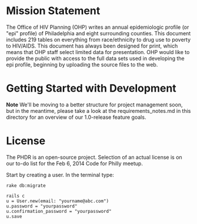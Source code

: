 Mission Statement
=============
The Office of HIV Planning (OHP) writes an annual epidemiologic profile (or "epi" profile) of Philadelphia and eight surrounding counties.  This document includes 219 tables on everything from race/ethnicity to drug use to poverty to HIV/AIDS.  This document has always been designed for print, which means that OHP staff select limited data for presentation.  OHP would like to provide the public with access to the full data sets used in developing the epi profile, beginning by uploading the source files to the web.

Getting Started with Development
======

**Note** We'll be moving to a better structure for project management soon, but in the meantime, please take a look at the requirements_notes.md in this directory for an overview of our 1.0-release feature goals.


License
======
The PHDR is an open-source project. Selection of an actual license is on our to-do list for the Feb 6, 2014 Code for Philly meetup.

Start by creating a user. In the terminal type:

```
rake db:migrate

rails c
u = User.new(email: "yourname@abc.com")
u.password = "yourpassword"
u.confirmation_password = "yourpassword"
u.save
```

